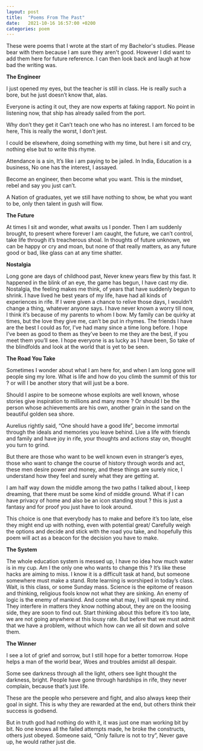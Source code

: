 ```yaml
---
layout: post
title:  "Poems From The Past"
date:   2021-10-16 16:57:00 +0200
categories: poem
---
```


These were poems that I wrote at the start of my Bachelor's studies. Please bear with them because I am sure they aren't good. However I did want to add them here for future reference. I can then look back and laugh at how bad the writing was.

**The Engineer**

I just opened my eyes,
but the teacher is still in class.
He is really such a bore,
but he just doesn’t know that, alas.

Everyone is acting it out,
they are now experts at faking rapport.
No point in listening now,
that ship has already sailed from the port.

Why don’t they get it 
Can’t teach one who has no interest.
I am forced to be here,
This is really the worst, I don’t jest.

I could be elsewhere,
doing something with my time,
but here i sit and cry,
nothing else but to write this rhyme.

Attendance is a sin,
It’s like i am paying to be jailed.
In India, Education is a business,
No one has the interest, I assayed.

Become an engineer,
then become what you want.
This is the mindset,
rebel and say you just can’t.

A Nation of graduates,
yet we still have nothing to show,
be what you want to be,
only then talent in gush will flow.

**The Future**

At times I sit and wonder,
what awaits us I ponder.
Then I am suddenly brought,
to present where forever I am caught,
the future, we can’t control,
take life through it’s treacherous shoal.
In thoughts of future unknown,
we can be happy or cry and moan,
but none of that really matters,
as any future good or bad,
like glass can at any time shatter.

**Nostalgia**

Long gone are days of childhood past,
Never knew years flew by this fast.
It happened in the blink of an eye,
the game has begun, I have cast my die.
Nostalgia, the feeling makes me think,
of years that have suddenly begun to shrink.
I have lived he best years of my life,
have had all kinds of experiences in rife.
If I were given a chance to relive those days,
I wouldn’t change a thing, whatever anyone says.
I have never known a worry till now,
I think it’s because of my parents to whom I bow.
My family can be quirky at times,
but the love they give me, can’t be put in rhymes.
The friends I have are the best I could as for,
I’ve had many since a time long before.
I hope I’ve been as good to them as they’ve been to me
they are the best, if you meet them you’ll see.
I hope everyone is as lucky as I have been,
So take of the blindfolds and look at the world that is yet to be seen.

**The Road You Take**

Sometimes I wonder about what I am here for,
and when I am long gone will people sing my lore.
What is life and how do you climb the summit of this tor ?
or will I be another story that will just be a bore.

Should I aspire to be someone whose exploits are well known,
whose stories give inspiration to millions and many more ?
Or should I be the person whose achievements are his own,
another grain in the sand on the beautiful golden sea shore.

Aurelius rightly said, “One should have a good life”,
become immortal through the ideals and memories you leave behind.
Live a life with friends and family and have joy in rife,
your thoughts and actions stay on, thought you turn to grind.

But there are those who want to be well known even in stranger’s eyes,
those who want to change the course of history through words and act,
these men desire power and money, and these things are surely nice,
I understand how they feel and surely what they are getting at.

I am half way down the middle among the two paths I talked about,
I keep dreaming, that there must be some kind of middle ground.
What if I can have privacy of home and also be an icon standing stout ?
this is just a fantasy and for proof you just have to look around.

This choice is one that everybody has to make and before it’s too late,
else they might end up with nothing, even with potential great/
Carefully weigh the options and decide and stick with the road you take,
and hopefully this poem will act as a beacon for the decision you have to make.

**The System**

The whole education system is messed up,
I have no idea how much water is in my cup.
Am I the only one who wants to change this ?
It’s like these hacks are aiming to miss.
I know it is a difficult task at hand,
but someone somewhere must make a stand.
Rote learning is worshiped in today’s class.
Wait, is this class, or some Sunday mass.
Science is the epitome of reason and thinking,
religious fools know not what they are sinking.
An enemy of logic is the enemy of mankind.
And come what may, I will speak my mind.
They interfere in matters they know nothing about,
they are on the loosing side, they are soon to find out.
Start thinking about this before it’s too late,
we are not going anywhere at this lousy rate.
But before that we must admit that we have a problem,
without which how can we all sit down and solve them.

**The Winner**

I see a lot of grief and sorrow,
but I still hope for a better tomorrow.
Hope helps a man of the world bear,
Woes and troubles amidst all despair.

Some see darkness through all the light,
others see light thought the darkness, bright.
People have gone through hardships in rife,
they never complain, because that’s just life.

These are the people who persevere and fight,
and also always keep their goal in sight.
This is why they are rewarded at the end,
but others think their success is godsend.

But in truth god had nothing do with it,
it was just one man working bit by bit.
No one knows all the failed attempts made,
he broke the constructs, others just obeyed.
Someone said, “Only failure is not to try”,
Never gave up, he would rather just die.